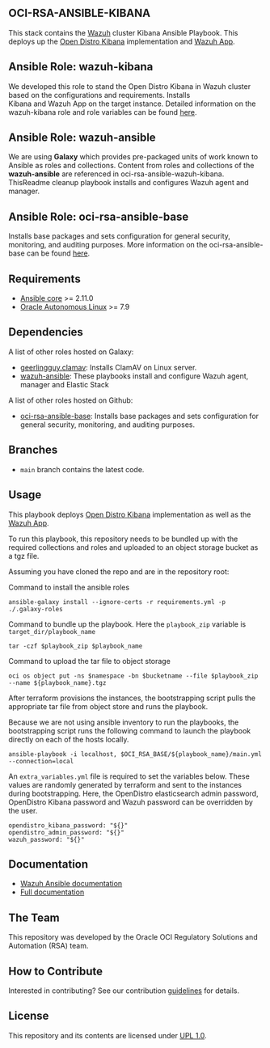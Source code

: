 ## OCI-RSA-ANSIBLE-KIBANA
This stack contains the [Wazuh](https://documentation.wazuh.com/current/index.html) cluster Kibana Ansible Playbook. 
This deploys up the [Open Distro Kibana](https://opendistro.github.io/for-elasticsearch-docs/docs/kibana/) implementation 
and [Wazuh App](https://github.com/wazuh/wazuh-kibana-app).

## Ansible Role: wazuh-kibana
We developed this role to stand the Open Distro Kibana in Wazuh cluster based on the configurations and requirements. Installs  
Kibana and Wazuh App on the target instance. Detailed information on the wazuh-kibana role and role variables can be found 
[here](/wazuh-kibana/README.md). 

## Ansible Role: wazuh-ansible
We are using <b>Galaxy</b> which provides pre-packaged units of work known to Ansible as roles and collections. Content 
from roles and collections of the <b>wazuh-ansible</b> are referenced in oci-rsa-ansible-wazuh-kibana. ThisReadme cleanup playbook 
installs and configures Wazuh agent and manager.

## Ansible Role: oci-rsa-ansible-base
Installs base packages and sets configuration for general security, monitoring, and auditing purposes. More information 
on the oci-rsa-ansible-base can be found [here](PLACEHOLDER).

## Requirements

- [Ansible core](https://docs.ansible.com/ansible-core/devel/index.html) >= 2.11.0
- [Oracle Autonomous Linux](https://www.oracle.com/linux/autonomous-linux/) >= 7.9

Dependencies
------------

A list of other roles hosted on Galaxy:
* [geerlingguy.clamav](https://github.com/geerlingguy/ansible-role-clamav): Installs ClamAV on Linux server.
* [wazuh-ansible](https://github.com/wazuh/wazuh-ansible): These playbooks install and configure Wazuh agent, manager and 
  Elastic Stack

A list of other roles hosted on Github:
* [oci-rsa-ansible-base](PLACEHOLDER): Installs base packages and sets configuration for general security, monitoring, and auditing 
  purposes.
  

## Branches
* `main` branch contains the latest code.


## Usage
This playbook deploys [Open Distro Kibana](https://opendistro.github.io/for-elasticsearch-docs/docs/kibana/)
implementation as well as the [Wazuh App](https://github.com/wazuh/wazuh-kibana-app).

To run this playbook, this repository needs to be bundled up with the required collections and roles and uploaded to an 
object storage bucket as a tgz file.

Assuming you have cloned the repo and are in the repository root:

Command to install the ansible roles
```
ansible-galaxy install --ignore-certs -r requirements.yml -p ./.galaxy-roles
```

Command to bundle up the playbook. Here the `playbook_zip` variable is `target_dir/playbook_name`
```
tar -czf $playbook_zip $playbook_name
```

Command to upload the tar file to object storage
```
oci os object put -ns $namespace -bn $bucketname --file $playbook_zip --name ${playbook_name}.tgz
```

After terraform provisions the instances, the bootstrapping script pulls the appropriate tar file from object store and 
runs the playbook.

Because we are not using ansible inventory to run the playbooks, the bootstrapping script runs the following command to 
launch the playbook directly on each of the hosts locally.

```
ansible-playbook -i localhost, $OCI_RSA_BASE/${playbook_name}/main.yml --connection=local
```

An `extra_variables.yml` file is required to set the variables below. These values are randomly generated by terraform 
and sent to the instances during bootstrapping. Here, the OpenDistro elasticsearch admin password, OpenDistro Kibana password
and Wazuh password can be overridden by the user.
```
opendistro_kibana_password: "${}"
opendistro_admin_password: "${}"
wazuh_password: "${}"
```

## Documentation

* [Wazuh Ansible documentation](https://documentation.wazuh.com/current/deploying-with-ansible/index.html)
* [Full documentation](http://documentation.wazuh.com)

## The Team
This repository was developed by the Oracle OCI Regulatory Solutions and Automation (RSA) team.

## How to Contribute
Interested in contributing?  See our contribution [guidelines](CONTRIBUTE.md) for details.

## License
This repository and its contents are licensed under [UPL 1.0](LICENSE).
